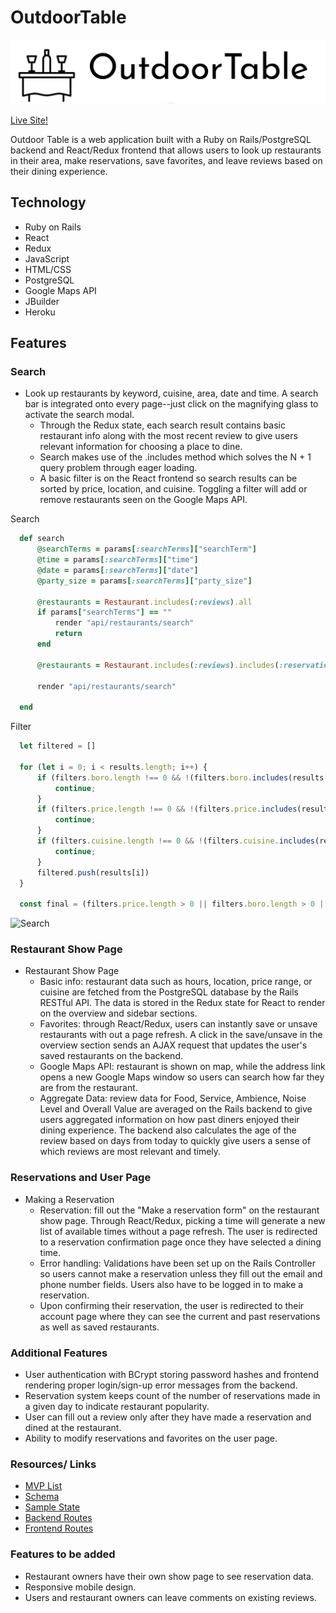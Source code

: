 # OutdoorTable

![Logo](/readme_files/logo.png)

[Live Site!](https://outdoortable.herokuapp.com/#/)

Outdoor Table is a web application built with a Ruby on Rails/PostgreSQL backend and React/Redux frontend that allows users to look up restaurants in their area, make reservations, save favorites, and leave reviews based on their dining experience. 

## Technology

* Ruby on Rails
* React
* Redux
* JavaScript
* HTML/CSS
* PostgreSQL
* Google Maps API
* JBuilder
* Heroku

## Features

### Search
* Look up restaurants by keyword, cuisine, area, date and time. A search bar is integrated onto every page--just click on the magnifying glass to activate the search modal.
  * Through the Redux state, each search result contains basic restaurant info along with the most recent review to give users relevant information for choosing a place to dine. 
  * Search makes use of the .includes method which solves the N + 1 query problem through eager loading. 
  * A basic filter is on the React frontend so search results can be sorted by price, location, and cuisine. Toggling a filter will add or remove restaurants seen on the Google Maps API.

Search
```ruby
  def search
      @searchTerms = params[:searchTerms]["searchTerm"]
      @time = params[:searchTerms]["time"]
      @date = params[:searchTerms]["date"]
      @party_size = params[:searchTerms]["party_size"]

      @restaurants = Restaurant.includes(:reviews).all
      if params["searchTerms"] == ""
          render "api/restaurants/search"
          return
      end

      @restaurants = Restaurant.includes(:reviews).includes(:reservations).where('name ILIKE ? OR description ILIKE ? OR neighborhood ILIKE ? OR cuisine ILIKE ? OR boro ILIKE?', "%#{@searchTerms}%", "%#{@searchTerms}%", "%#{@searchTerms}%", "%#{@searchTerms}%", "%#{@searchTerms}%" )

      render "api/restaurants/search"
      
  end
```

Filter
```javascript
  let filtered = []

  for (let i = 0; i < results.length; i++) {
      if (filters.boro.length !== 0 && !(filters.boro.includes(results[i].boro))) {
          continue;
      }
      if (filters.price.length !== 0 && !(filters.price.includes(results[i].price_range))) {
          continue;
      }
      if (filters.cuisine.length !== 0 && !(filters.cuisine.includes(results[i].cuisine))) {
          continue;
      }
      filtered.push(results[i])
  }

  const final = (filters.price.length > 0 || filters.boro.length > 0 || filters.cuisine.length > 0) ? filtered : results
```

![Search](/readme_files/search_demo_640.gif)

### Restaurant Show Page
  
* Restaurant Show Page
  * Basic info: restaurant data such as hours, location, price range, or cuisine are fetched from the PostgreSQL database by the Rails RESTful API. The data is stored in the Redux state for React to render on the overview and sidebar sections. 
  * Favorites: through React/Redux, users can instantly save or unsave restaurants with out a page refresh. A click in the save/unsave in the overview section sends an AJAX request that updates the user's saved restaurants on the backend. 
  * Google Maps API: restaurant is shown on map, while the address link opens a new Google Maps window so users can search how far they are from the restaurant.
  * Aggregate Data: review data for Food, Service, Ambience, Noise Level and Overall Value are averaged on the Rails backend to give users aggregated information on how past diners enjoyed their dining experience. The backend also calculates the age of the review based on days from today to quickly give users a sense of which reviews are most relevant and timely.

### Reservations and User Page

* Making a Reservation 
  * Reservation: fill out the "Make a reservation form" on the restaurant show page. Through React/Redux, picking a time will generate a new list of available times without a page refresh. The user is redirected to a reservation confirmation page once they have selected a dining time. 
  * Error handling: Validations have been set up on the Rails Controller so users cannot make a reservation unless they fill out the email and phone number fields. Users also have to be logged in to make a reservation. 
  * Upon confirming their reservation, the user is redirected to their account page where they can see the current and past reservations as well as saved restaurants.

### Additional Features
  * User authentication with BCrypt storing password hashes and frontend rendering proper login/sign-up error messages from the backend. 
  * Reservation system keeps count of the number of reservations made in a given day to indicate restaurant popularity. 
  * User can fill out a review only after they have made a reservation and dined at the restaurant. 
  * Ability to modify reservations and favorites on the user page. 


### Resources/ Links

* [MVP List](https://github.com/dch21/OutdoorTable/wiki/MVP-List)
* [Schema](https://github.com/dch21/OutdoorTable/wiki/Schema)
* [Sample State](https://github.com/dch21/OutdoorTable/wiki/Sample-State)
* [Backend Routes](https://github.com/dch21/OutdoorTable/wiki/Backend-Routes)
* [Frontend Routes](https://github.com/dch21/OutdoorTable/wiki/Frontend-Routes)

### Features to be added

* Restaurant owners have their own show page to see reservation data.
* Responsive mobile design. 
* Users and restaurant owners can leave comments on existing reviews. 